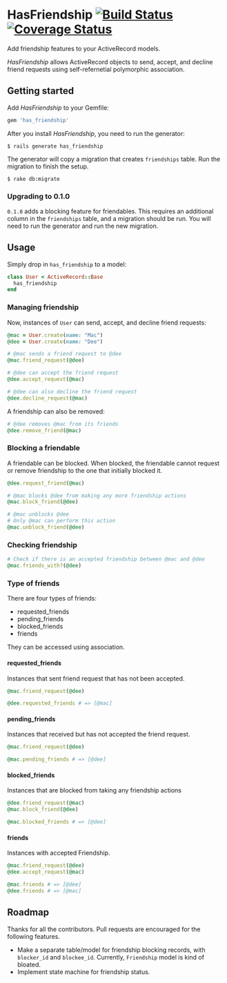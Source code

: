# HasFriendship [![Build Status](https://travis-ci.org/sungwoncho/has_friendship.svg?branch=master)](https://travis-ci.org/sungwoncho/has_friendship) [![Coverage Status](https://coveralls.io/repos/sungwoncho/has_friendship/badge.png?branch=master)](https://coveralls.io/r/sungwoncho/has_friendship?branch=master)

Add friendship features to your ActiveRecord models.

*HasFriendship* allows ActiveRecord objects to send, accept, and decline friend requests using self-refernetial polymorphic association.

## Getting started

Add *HasFriendship* to your Gemfile:

```ruby
gem 'has_friendship'
```

After you install *HasFriendship*, you need to run the generator:

    $ rails generate has_friendship

The generator will copy a migration that creates `friendships` table. Run the migration to finish the setup.

    $ rake db:migrate

### Upgrading to 0.1.0

`0.1.0` adds a blocking feature for friendables. This requires an additional
column in the `friendships` table, and a migration should be run. You will need
to run the generator and run the new migration.

## Usage

Simply drop in `has_friendship` to a model:

```ruby
class User < ActiveRecord::Base
  has_friendship
end
```

### Managing friendship

Now, instances of `User` can send, accept, and decline friend requests:

```ruby
@mac = User.create(name: "Mac")
@dee = User.create(name: "Dee")

# @mac sends a friend request to @dee
@mac.friend_request(@dee)

# @dee can accept the friend request
@dee.accept_request(@mac)

# @dee can also decline the friend request
@dee.decline_request(@mac)
```

A friendship can also be removed:

```ruby
# @dee removes @mac from its friends
@dee.remove_friend(@mac)
```

### Blocking a friendable

A friendable can be blocked. When blocked, the friendable cannot request or
remove friendship to the one that initially blocked it.

```ruby
@dee.request_friend(@mac)

# @mac blocks @dee from making any more friendship actions
@mac.block_friend(@dee)

# @mac unblocks @dee
# Only @mac can perform this action
@mac.unblock_friend(@dee)
```

### Checking friendship

```ruby
# Check if there is an accepted friendship between @mac and @dee
@mac.friends_with?(@dee)
```

### Type of friends

There are four types of friends:

* requested_friends
* pending_friends
* blocked_friends
* friends

They can be accessed using association.

#### requested_friends

Instances that sent friend request that has not been accepted.

```ruby
@mac.friend_request(@dee)

@dee.requested_friends # => [@mac]
```

#### pending_friends

Instances that received but has not accepted the friend request.

```ruby
@mac.friend_request(@dee)

@mac.pending_friends # => [@dee]
```

#### blocked_friends

Instances that are blocked from taking any friendship actions

```ruby
@dee.friend_request(@mac)
@mac.block_friend(@dee)

@mac.blocked_friends # => [@dee]
```

#### friends

Instances with accepted Friendship.

```ruby
@mac.friend_request(@dee)
@dee.accept_request(@mac)

@mac.friends # => [@dee]
@dee.friends # => [@mac]
```

## Roadmap

Thanks for all the contributors. Pull requests are encouraged for the following
features.

* Make a separate table/model for friendship blocking records, with `blocker_id`
and `blockee_id`. Currently, `Friendship` model is kind of bloated.
* Implement state machine for friendship status.
